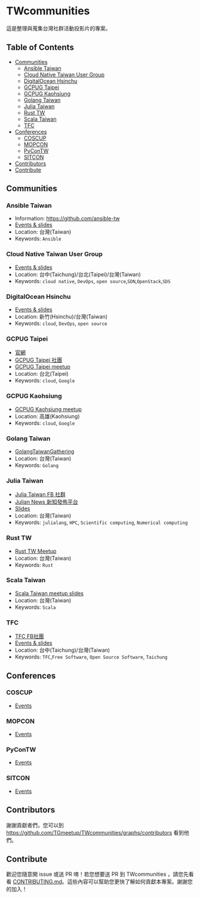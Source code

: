 # TWcommunities
這是整理與蒐集台灣社群活動投影片的專案。

## Table of Contents
- [Communities](#communities)
   - [Ansible Taiwan](#ansible-taiwan)
   - [Cloud Native Taiwan User Group](#cloud-native-taiwan-user-group)
   - [DigitalOcean Hsinchu](#digitalocean-hsinchu)
   - [GCPUG Taipei](#gcpug-taipei)
   - [GCPUG Kaohsiung](#gcpug-kaohsiung)
   - [Golang Taiwan](#golang-taiwan)
   - [Julia Taiwan](#julia-taiwan)
   - [Rust TW](#rust-tw)
   - [Scala Taiwan](#scala-taiwan)
   - [TFC](#tfc)
- [Conferences](#conferences)
   - [COSCUP](#coscup)
   - [MOPCON](#mopcon)
   - [PyConTW](#pycontw)
   - [SITCON](#sitcon)
- [Contributors](#contributors)
- [Contribute](#contribute)

## Communities
### Ansible Taiwan
- Information: https://github.com/ansible-tw
- [Events & slides](https://github.com/ansible-tw/ansible-tw.github.io/blob/master/docs/presentation.md)
- Location: 台灣(Taiwan)
- Keywords: `Ansible`

### Cloud Native Taiwan User Group
- [Events & slides](communities/CNTUG.md)
- Location: 台中(Taichung)/台北(Taipei)/台灣(Taiwan)
- Keywords: `cloud native`, `DevOps`, `open source`,`SDN`,`OpenStack`,`SDS`

### DigitalOcean Hsinchu
- [Events & slides](communities/DigitalOceanHsinchu.md)
- Location: 新竹(Hsinchu)/台灣(Taiwan)
- Keywords: `cloud`, `DevOps`, `open source`

### GCPUG Taipei
- [官網](http://taipei.gcpug.tw)
- [GCPUG Taipei 社團](https://www.facebook.com/groups/GCPUG.TW/)
- [GCPUG Taipei meetup](https://www.youtube.com/playlist?list=PLBxDwki2j4mfiXxa8f-Y7yuyY1PFlpFDg)
- Location: 台北(Taipei)
- Keywords: `cloud`, `Google`

### GCPUG Kaohsiung
- [GCPUG Kaohsiung meetup](https://www.meetup.com/GCPUG-Kaohsiung/)
- Location: 高雄(Kaohsiung)
- Keywords: `cloud`, `Google`

### Golang Taiwan
- [GolangTaiwanGathering](https://github.com/golangtw/GolangTaiwanGathering)
- Location: 台灣(Taiwan)
- Keywords: `Golang`

### Julia Taiwan
- [Julia Taiwan FB 社群](https://www.facebook.com/groups/JuliaTaiwan/)
- [Julian News 新知發佈平台](https://www.facebook.com/juliannewstw/)
- [Slides](communities/JuliaTaiwan.md)
- Location: 台灣(Taiwan)
- Keywords: `julialang`, `HPC`, `Scientific computing`, `Numerical computing`

### Rust TW
- [Rust TW Meetup](https://github.com/rust-tw/meetup-2018)
- Location: 台灣(Taiwan)
- Keywords: `Rust`

### Scala Taiwan
- [Scala Taiwan meetup slides](https://github.com/ScalaTaiwan/ScalaTaiwan)
- Location: 台灣(Taiwan)
- Keywords: `Scala`

### TFC
- [TFC FB社團](https://www.facebook.com/groups/tfc.tw/)
- [Events & slides](communities/TFC.md)
- Location: 台中(Taichung)/台灣(Taiwan)
- Keywords: `TFC`,`Free Software`, `Open Source Software`, `Taichung`

  
    

## Conferences
### COSCUP
- [Events](conferences/COSCUP.md)

### MOPCON
- [Events](conferences/MOPCON.md)

### PyConTW
- [Events](conferences/PyConTW.md)

### SITCON
- [Events](conferences/SITCON.md)

## Contributors
謝謝貢獻者們，您可以到 https://github.com/TGmeetup/TWcommunities/graphs/contributors 看到他們。

## Contribute
歡迎您隨意開 issue 或送 PR 唷！若您想要送 PR 到 TWcommunities ，請您先看看 [CONTRIBUTING.md](CONTRIBUTING.md)。這些內容可以幫助您更快了解如何貢獻本專案。謝謝您的加入！
